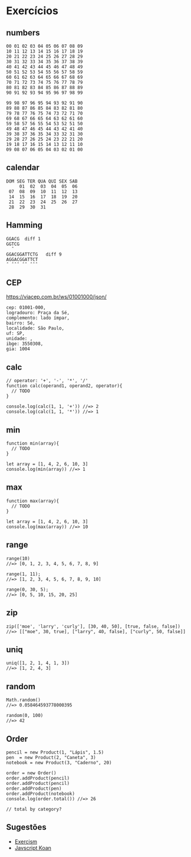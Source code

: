 # Exercícios

## numbers
```
00 01 02 03 04 05 06 07 08 09
10 11 12 13 14 15 16 17 18 19
20 21 22 23 24 25 26 27 28 29
30 31 32 33 34 35 36 37 38 39
40 41 42 43 44 45 46 47 48 49
50 51 52 53 54 55 56 57 58 59
60 61 62 63 64 65 66 67 68 69
70 71 72 73 74 75 76 77 78 79
80 81 82 83 84 85 86 87 88 89
90 91 92 93 94 95 96 97 98 99
```

```
99 98 97 96 95 94 93 92 91 90
89 88 87 86 85 84 83 82 81 80
79 78 77 76 75 74 73 72 71 70
69 68 67 66 65 64 63 62 61 60
59 58 57 56 55 54 53 52 51 50
49 48 47 46 45 44 43 42 41 40
39 38 37 36 35 34 33 32 31 30
29 28 27 26 25 24 23 22 21 20
19 18 17 16 15 14 13 12 11 10
09 08 07 06 05 04 03 02 01 00
```

## calendar
```
DOM SEG TER QUA QUI SEX SAB
     01  02  03  04  05  06
 07  08  09  10  11  12  13
 14  15  16  17  18  19  20
 21  22  23  24  25  26  27
 28  29  30  31
```

## Hamming
```
GGACG  diff 1
GGTCG
  ˆ
GGACGGATTCTG   diff 9
AGGACGGATTCT
ˆ ˆˆˆ ˆˆ ˆˆˆ
```

## CEP
https://viacep.com.br/ws/01001000/json/

```
cep: 01001-000,
logradouro: Praça da Sé,
complemento: lado ímpar,
bairro: Sé,
localidade: São Paulo,
uf: SP,
unidade: ,
ibge: 3550308,
gia: 1004
```

## calc
```
// operator: '+', '-', '*', '/'
function calc(operand1, operand2, operator){
  // TODO
}

console.log(calc(1, 1, '+')) //=> 2
console.log(calc(1, 1, '*')) //=> 1
```

## min
```
function min(array){
  // TODO
}

let array = [1, 4, 2, 6, 10, 3]
console.log(min(array)) //=> 1
```

## max
```
function max(array){
  // TODO
}

let array = [1, 4, 2, 6, 10, 3]
console.log(max(array)) //=> 10
```

## range
```
range(10)
//=> [0, 1, 2, 3, 4, 5, 6, 7, 8, 9]

range(1, 11);
//=> [1, 2, 3, 4, 5, 6, 7, 8, 9, 10]

range(0, 30, 5);
//=> [0, 5, 10, 15, 20, 25]
```

## zip
```
zip(['moe', 'larry', 'curly'], [30, 40, 50], [true, false, false])
//=> [["moe", 30, true], ["larry", 40, false], ["curly", 50, false]]
```

## uniq
```
uniq([1, 2, 1, 4, 1, 3])
//=> [1, 2, 4, 3]
```

## random
```
Math.random()
//=> 0.058464593778000395

random(0, 100)
//=> 42
```

## Order
```
pencil = new Product(1, "Lápis", 1.5)
pen  = new Product(2, "Caneta", 3)
notebook = new Product(3, "Caderno", 20)

order = new Order()
order.addProduct(pencil)
order.addProduct(pencil)
order.addProduct(pen)
order.addProduct(notebook)
console.log(order.total()) //=> 26

// total by category?
```

## Sugestões

* [Exercism](http://exercism.io/languages/ecmascript/exercises)
* [Javscript Koan](https://github.com/mrdavidlaing/javascript-koans)
